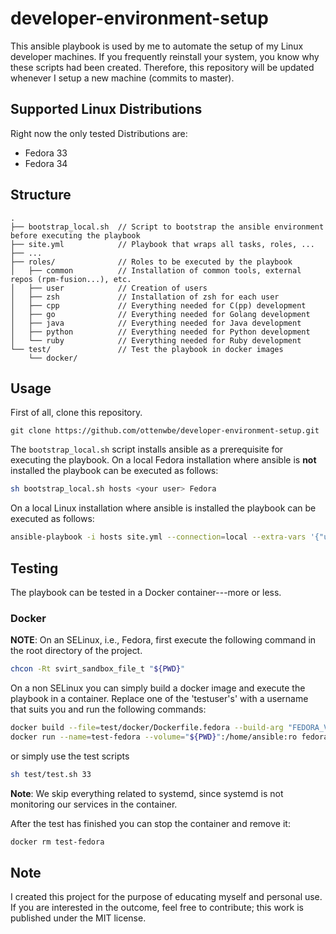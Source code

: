 # developer-environment-setup

This ansible playbook is used by me to automate the setup of my Linux developer machines. 
If you frequently reinstall your system, you know why these scripts had been created.
Therefore, this repository will be updated whenever I setup a new machine (commits to master).

## Supported Linux Distributions

Right now the only tested Distributions are:
* Fedora 33
* Fedora 34

## Structure

```
.
├── bootstrap_local.sh  // Script to bootstrap the ansible environment before executing the playbook
├── site.yml            // Playbook that wraps all tasks, roles, ...
├── ... 
├── roles/              // Roles to be executed by the playbook
│   ├── common          // Installation of common tools, external repos (rpm-fusion...), etc. 
│   ├── user            // Creation of users
│   ├── zsh             // Installation of zsh for each user
│   ├── cpp             // Everything needed for C(pp) development
│   ├── go              // Everything needed for Golang development
│   ├── java            // Everything needed for Java development
│   ├── python          // Everything needed for Python development
│   └── ruby            // Everything needed for Ruby development       
└── test/               // Test the playbook in docker images
    └── docker/
```

## Usage 

First of all, clone this repository.

```
git clone https://github.com/ottenwbe/developer-environment-setup.git
```

The ```bootstrap_local.sh``` script installs ansible as a prerequisite for executing the playbook.
On a local Fedora installation where ansible is __not__ installed the playbook can be executed as follows:

```bash
sh bootstrap_local.sh hosts <your user> Fedora
```

On a local Linux installation where ansible is installed the playbook can be executed as follows:
```bash
ansible-playbook -i hosts site.yml --connection=local --extra-vars '{"users": ["your user"]}' --ask-become-pass
```

## Testing 

The playbook can be tested in a Docker container---more or less.

### Docker

__NOTE__: On an SELinux, i.e., Fedora, first execute the following command in the root directory of the project.

```bash
chcon -Rt svirt_sandbox_file_t "${PWD}"
```

On a non SELinux you can simply build a docker image and execute the playbook in a container. Replace one of the 'testuser's' with a username that suits you and run the following commands:

```bash
docker build --file=test/docker/Dockerfile.fedora --build-arg "FEDORA_VERSION=33" --tag=fedora33:ansible test/docker
docker run --name=test-fedora --volume="${PWD}":/home/ansible:ro fedora33:ansible ansible-playbook -i /home/ansible/test/docker/test_hosts /home/ansible site.yml --connection=local --become --extra-vars '{"users": ["testuser1","testuser2"]}' --skip-tags "systemd"
```

or simply use the test scripts

```bash
sh test/test.sh 33
```

__Note__: We skip everything related to systemd, since systemd is not monitoring our services in the container. 

After the test has finished you can stop the container and remove it:
```bash
docker rm test-fedora
```

## Note

I created this project for the purpose of educating myself and personal use. If you are interested in the outcome, feel free to contribute; this work is published under the MIT license.